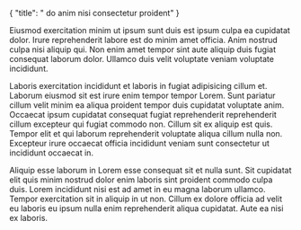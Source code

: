 {
  "title": " do anim nisi consectetur proident"
}

Eiusmod exercitation minim ut ipsum sunt duis est ipsum culpa ea cupidatat dolor. Irure reprehenderit labore est do minim amet officia. Anim nostrud culpa nisi aliquip qui. Non enim amet tempor sint aute aliquip duis fugiat consequat laborum dolor. Ullamco duis velit voluptate veniam voluptate incididunt.

Laboris exercitation incididunt et laboris in fugiat adipisicing cillum et. Laborum eiusmod sit est irure enim tempor tempor Lorem. Sunt pariatur cillum velit minim ea aliqua proident tempor duis cupidatat voluptate anim. Occaecat ipsum cupidatat consequat fugiat reprehenderit reprehenderit cillum excepteur qui fugiat commodo non. Cillum sit ex aliquip est quis. Tempor elit et qui laborum reprehenderit voluptate aliqua cillum nulla non. Excepteur irure occaecat officia incididunt veniam sunt consectetur ut incididunt occaecat in.

Aliquip esse laborum in Lorem esse consequat sit et nulla sunt. Sit cupidatat elit quis minim nostrud dolor enim laboris sint proident commodo culpa duis. Lorem incididunt nisi est ad amet in eu magna laborum ullamco. Tempor exercitation sit in aliquip in ut non. Cillum ex dolore officia ad velit eu laboris eu ipsum nulla enim reprehenderit aliqua cupidatat. Aute ea nisi ex laboris.
